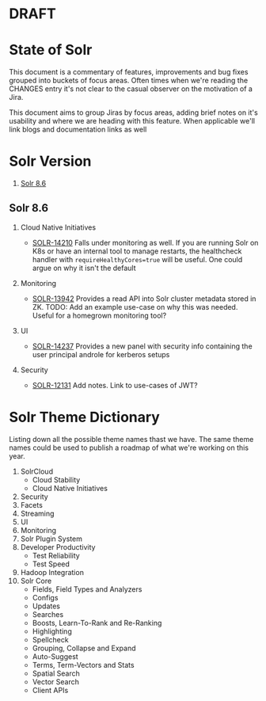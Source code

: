 # DRAFT
# State of Solr


This document is a commentary of features, improvements and bug fixes grouped into buckets of focus areas. Often times when we're reading the CHANGES entry it's not clear to the casual observer on the motivation of a Jira. 

This document aims to group Jiras by focus areas, adding brief notes on it's usability and where we are heading with this feature. When applicable we'll link blogs and documentation links as well

# Solr Version
1. [Solr 8.6](#solr_86)

## Solr 8.6

1. Cloud Native Initiatives
   - [SOLR-14210](https://issues.apache.org/jira/browse/SOLR-14210) Falls under monitoring as well. If you are running Solr on K8s or have an internal tool to manage restarts, the healthcheck handler with `requireHealthyCores=true` will be useful. One could argue on why it isn't the default
   
1. Monitoring
   - [SOLR-13942](https://issues.apache.org/jira/browse/SOLR-13942) Provides a read API into Solr cluster metadata stored in ZK. TODO: Add an example use-case on why this was needed. Useful for a homegrown monitoring tool?

1. UI
   - [SOLR-14237](https://issues.apache.org/jira/browse/SOLR-14237) Provides a new panel with security info containing the user principal androle for kerberos setups
   
1. Security
   - [SOLR-12131](https://issues.apache.org/jira/browse/SOLR-12131) Add notes. Link to use-cases of JWT? 
   

# Solr Theme Dictionary

Listing down all the possible theme names thast we have. The same theme names could be used to publish a roadmap of what we're working on this year.

1. SolrCloud
   - Cloud Stability
   - Cloud Native Initiatives
1. Security
1. Facets
1. Streaming
1. UI
1. Monitoring
1. Solr Plugin System
1. Developer Productivity
   - Test Reliability
   - Test Speed
1. Hadoop Integration
1. Solr Core
   - Fields, Field Types and Analyzers
   - Configs
   - Updates
   - Searches
   - Boosts, Learn-To-Rank and Re-Ranking
   - Highlighting
   - Spellcheck
   - Grouping, Collapse and Expand
   - Auto-Suggest
   - Terms, Term-Vectors and Stats
   - Spatial Search
   - Vector Search
   - Client APIs
